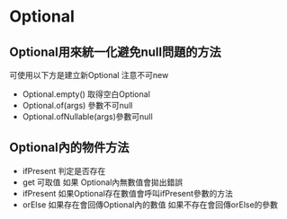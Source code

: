 #  Optional
## Optional用來統一化避免null問題的方法
可使用以下方是建立新Optional 注意不可new
*  Optional.empty() 取得空白Optional
* Optional.of(args) 參數不可null
* Optional.ofNullable(args)參數可null

## Optional內的物件方法
* ifPresent 判定是否存在
* get 可取值 如果 Optional內無數值會拋出錯誤
* ifPresent 如果Optional存在數值會呼叫ifPresent參數的方法
* orElse 如果存在會回傳Optional內的數值 如果不存在會回傳orElse的參數
